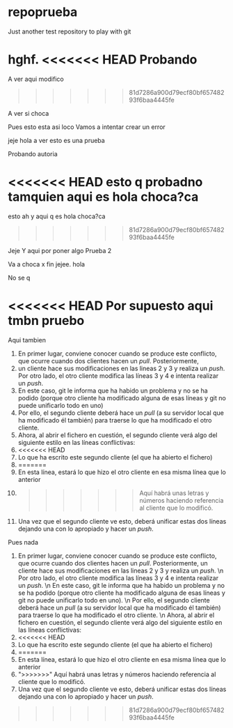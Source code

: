 # repoprueba
Just another test repository to play with git

hghf.
<<<<<<< HEAD
Probando
=======
A ver aqui modifico
>>>>>>> 81d7286a900d79ecf80bf65748293f6baa4445fe

A ver si choca

Pues esto esta asi loco
Vamos a intentar crear un error

jeje
hola a ver esto es una prueba

Probando autoria

<<<<<<< HEAD
 esto q probadno tamquien aqui es hola  choca?ca
=======
 esto ah y aqui q es hola  choca?ca
>>>>>>> 81d7286a900d79ecf80bf65748293f6baa4445fe

Jeje
Y aqui por poner algo
Prueba 2

Va a choca x fin jejee.
hola

No se q

<<<<<<< HEAD
Por supuesto aqui tmbn pruebo
=======
Aqui tambien 

1. En primer lugar, conviene conocer cuando se produce este conflicto, que ocurre cuando dos clientes hacen un _pull_. Posteriormente,
  2. un cliente hace sus modificaciones en las lineas 2 y 3 y realiza un _push_. Por otro lado, el otro cliente modifica las líneas 3 y 4 e intenta realizar un _push_.
  3. En este caso, git le informa que ha habido un problema y no se ha podido (porque otro cliente ha modificado alguna de esas líneas y git no puede unificarlo todo en uno)
  4. Por ello, el segundo cliente deberá hace un _pull_ (a su servidor local que ha modificado él también) para traerse lo que ha modificado el otro cliente.
  5. Ahora, al abrir el fichero en cuestión, el segundo cliente verá algo del siguiente estilo en las líneas conflictivas:
  6. <<<<<<< HEAD
  7. Lo que ha escrito este segundo cliente (el que ha abierto el fichero)
  8. =======
  9. En esta línea, estará lo que hizo el otro cliente en esa misma línea que lo anterior
  10. >>>>>>> Aquí habrá unas letras y números haciendo referencia al cliente que lo modificó.
  11. Una vez que el segundo cliente ve esto, deberá unificar estas dos líneas dejando una con lo apropiado y hacer un _push_.


Pues nada


1. En primer lugar, conviene conocer cuando se produce este conflicto, que ocurre cuando dos clientes hacen un _pull_. Posteriormente, 
un cliente hace sus modificaciones en las lineas 2 y 3 y realiza un _push_. \n
Por otro lado, el otro cliente modifica las líneas 3 y 4 e intenta realizar un _push_. \n
En este caso, git le informa que ha habido un problema y no se ha podido (porque otro cliente ha modificado alguna de esas líneas y git no puede unificarlo todo en uno). \n
Por ello, el segundo cliente deberá hace un _pull_ (a su servidor local que ha modificado él también) para traerse lo que ha modificado el otro cliente. \n
Ahora, al abrir el fichero en cuestión, el segundo cliente verá algo del siguiente estilo en las líneas conflictivas:
  2. <<<<<<< HEAD
  3. Lo que ha escrito este segundo cliente (el que ha abierto el fichero)
  4. =======
  5. En esta línea, estará lo que hizo el otro cliente en esa misma línea que lo anterior
  6. ">>>>>>>" Aquí habrá unas letras y números haciendo referencia al cliente que lo modificó.
  7. Una vez que el segundo cliente ve esto, deberá unificar estas dos líneas dejando una con lo apropiado y hacer un _push_.


>>>>>>> 81d7286a900d79ecf80bf65748293f6baa4445fe
